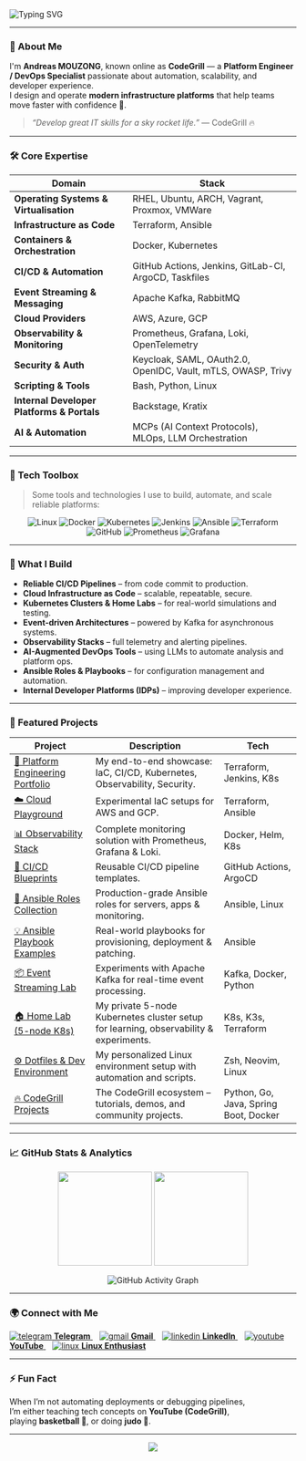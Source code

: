 <!-- PROFILE README -->

<img src="https://readme-typing-svg.herokuapp.com?font=JetBrains+Mono&pause=1000&color=32CD32&center=true&vCenter=true&width=700&lines=Hi+there+👋+I'm+Andreas+MOUZONG;aka+CodeGrill+-+Platform+Engineer;Automate+everything.+Secure+everything.+Observe+everything." alt="Typing SVG" />

---

### 🧠 About Me
I'm **Andreas MOUZONG**, known online as **CodeGrill** — a **Platform Engineer / DevOps Specialist** passionate about automation, scalability, and developer experience.  
I design and operate **modern infrastructure platforms** that help teams move faster with confidence 🚀.

> *“Develop great IT skills for a sky rocket life.”* — CodeGrill 🔥  

---

### 🛠️ Core Expertise

| Domain | Stack |
|--------|--------|
| **Operating Systems & Virtualisation** | RHEL, Ubuntu, ARCH, Vagrant, Proxmox, VMWare |
| **Infrastructure as Code** | Terraform, Ansible |
| **Containers & Orchestration** | Docker, Kubernetes |
| **CI/CD & Automation** | GitHub Actions, Jenkins, GitLab-CI, ArgoCD, Taskfiles |
| **Event Streaming & Messaging** | Apache Kafka, RabbitMQ |
| **Cloud Providers** | AWS, Azure, GCP |
| **Observability & Monitoring** | Prometheus, Grafana, Loki, OpenTelemetry |
| **Security & Auth** | Keycloak, SAML, OAuth2.0, OpenIDC, Vault, mTLS, OWASP, Trivy |
| **Scripting & Tools** | Bash, Python, Linux |
| **Internal Developer Platforms & Portals** | Backstage, Kratix |
| **AI & Automation** | MCPs (AI Context Protocols), MLOps, LLM Orchestration |


---

### 🧰 Tech Toolbox  

> Some tools and technologies I use to build, automate, and scale reliable platforms:

<p align="center">
  <img src="https://img.icons8.com/color/48/000000/linux.png" alt="Linux"/>
  <img src="https://img.icons8.com/color/48/000000/docker.png" alt="Docker"/>
  <img src="https://img.icons8.com/color/48/000000/kubernetes.png" alt="Kubernetes"/>
  <img src="https://img.icons8.com/color/48/000000/jenkins.png" alt="Jenkins"/>
  <img src="https://img.icons8.com/color/48/000000/ansible.png" alt="Ansible"/>
  <img src="https://img.icons8.com/color/48/000000/terraform.png" alt="Terraform"/>
  <img src="https://img.icons8.com/color/48/000000/github--v1.png" alt="GitHub"/>
  <img src="https://img.icons8.com/color/48/000000/prometheus-app.png" alt="Prometheus"/>
  <img src="https://img.icons8.com/color/48/000000/grafana.png" alt="Grafana"/>
</p>

---

### 🧩 What I Build
- **Reliable CI/CD Pipelines** – from code commit to production.  
- **Cloud Infrastructure as Code** – scalable, repeatable, secure.  
- **Kubernetes Clusters & Home Labs** – for real-world simulations and testing.  
- **Event-driven Architectures** – powered by Kafka for asynchronous systems.  
- **Observability Stacks** – full telemetry and alerting pipelines.  
- **AI-Augmented DevOps Tools** – using LLMs to automate analysis and platform ops.  
- **Ansible Roles & Playbooks** – for configuration management and automation.  
- **Internal Developer Platforms (IDPs)** – improving developer experience.   

---

### 🧰 Featured Projects

| Project | Description | Tech |
|----------|--------------|------|
| [🔧 Platform Engineering Portfolio](https://github.com/mouzong/platform-engineering-portfolio) | My end-to-end showcase: IaC, CI/CD, Kubernetes, Observability, Security. | Terraform, Jenkins, K8s |
| [☁️ Cloud Playground](https://github.com/mouzong/cloud-playground) | Experimental IaC setups for AWS and GCP. | Terraform, Ansible |
| [📊 Observability Stack](https://github.com/mouzong/observability-stack) | Complete monitoring solution with Prometheus, Grafana & Loki. | Docker, Helm, K8s |
| [🚀 CI/CD Blueprints](https://github.com/mouzong/ci-cd-blueprints) | Reusable CI/CD pipeline templates. | GitHub Actions, ArgoCD |
| [🧰 Ansible Roles Collection](https://github.com/mouzong/ansible-roles-collection) | Production-grade Ansible roles for servers, apps & monitoring. | Ansible, Linux |
| [💡 Ansible Playbook Examples](https://github.com/mouzong/ansible-playbooks) | Real-world playbooks for provisioning, deployment & patching. | Ansible |
| [📦 Event Streaming Lab](https://github.com/mouzong/event-kafka-lab) | Experiments with Apache Kafka for real-time event processing. | Kafka, Docker, Python |
| [🏠 Home Lab (5-node K8s)](https://github.com/mouzong/homelab-k8s) | My private 5-node Kubernetes cluster setup for learning, observability & experiments. | K8s, K3s, Terraform |
| [⚙️ Dotfiles & Dev Environment](https://github.com/mouzong/dotfiles) | My personalized Linux environment setup with automation and scripts. | Zsh, Neovim, Linux |
| [🔥 CodeGrill Projects](https://github.com/mouzong/codegrill-projects) | The CodeGrill ecosystem – tutorials, demos, and community projects. | Python, Go, Java, Spring Boot, Docker |


---

### 📈 GitHub Stats & Analytics

<p align="center">
  <img src="https://github-readme-stats.vercel.app/api?username=mouzong&show_icons=true&theme=tokyonight&count_private=true&include_all_commits=true&hide_border=true" height="165" />
  <img src="https://github-readme-stats.vercel.app/api/top-langs/?username=mouzong&layout=compact&langs_count=15&theme=tokyonight&count_private=true&hide_border=true" height="165" />
</p>

<p align="center">
  <img src="https://github-readme-activity-graph.vercel.app/graph?username=mouzong&theme=tokyo-night&hide_border=true&area=true" alt="GitHub Activity Graph" />
</p>

---


### 🌍 Connect with Me

<p align="left">
  <a href="https://t.me/CodeGrill" target="_blank">
    <img src="https://img.icons8.com/color/28/telegram-app--v1.png" alt="telegram"/> <b>Telegram</b>
  </a>  
  &nbsp;&nbsp;
  <a href="mailto:andreasmouzong@gmail.com">
    <img src="https://img.icons8.com/color/28/gmail-new.png" alt="gmail"/> <b>Gmail</b>
  </a>  
  &nbsp;&nbsp;
  <a href="https://linkedin.com/in/andreas-mouzong">
    <img src="https://img.icons8.com/color/28/linkedin.png" alt="linkedin"/> <b>LinkedIn</b>
  </a>  
  &nbsp;&nbsp;
  <a href="https://youtube.com/@codegrill">
    <img src="https://img.icons8.com/color/28/youtube-play.png" alt="youtube"/> <b>YouTube</b>
  </a>  
  &nbsp;&nbsp;
  <a href="https://www.kernel.org/">
    <img src="https://img.icons8.com/color/28/linux.png" alt="linux"/> <b>Linux Enthusiast</b>
  </a>
</p>

---

### ⚡ Fun Fact
When I’m not automating deployments or debugging pipelines,  
I’m either teaching tech concepts on **YouTube (CodeGrill)**,  
playing **basketball 🏀**, or doing **judo 🥋**.  

---

<p align="center">
  <img src="https://readme-typing-svg.herokuapp.com?font=JetBrains+Mono&pause=1000&color=00FFFF&center=true&vCenter=true&width=700&lines=Thanks+for+visiting+👋;Let's+build+something+awesome+together!">
</p>
